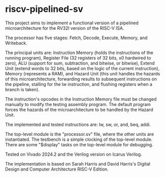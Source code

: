 # riscv-pipelined-sv

This project aims to implement a functional version of a pipelined microarchitecture for
the RV32I version of the RISC-V ISA.

The processor has five stages: Fetch, Decode, Execute, Memory, and Writeback.

The principal units are: Instruction Memory (holds the instructions of the running program),  Register File (32 registers of 32 bits, x0 
hardwired to zero), ALU (support for sum, subtraction, and bitwise, or bitwise), Extend Unit (extend words to 32 bits, based on the logic 
of the current instruction), Memory (represents a RAM), and Hazard Unit (this unit handles the hazards of this microarchitecture, forwarding 
results to subsequent instructions on the pipeline, stalling for the lw instruction, and flushing registers when a branch is taken).

The instruction's opcodes in the Instruction Memory file must be changed manually to modify the testing assembly program. The default program
forces the hazards of the microarchitecture to be handled by the Hazard Unit.

The implemented and tested instructions are: lw, sw, or, and, beq, addi.

The top-level module is the "processor.sv" file, where the other units are instantiated. The testbench is a simple clocking of the top-level
module. There are some "$display" tasks on the top-level module for debugging.

Tested on Vivado 2024.2 and the Verilog version on Icarus Verilog.

The implementation is based on Sarah Harris and David Harris's Digital Design and Computer Architecture RISC-V Edition.

